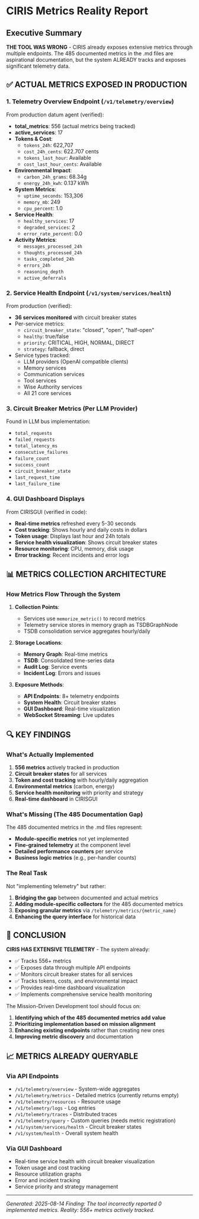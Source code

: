 # CIRIS Metrics Reality Report

## Executive Summary

**THE TOOL WAS WRONG** - CIRIS already exposes extensive metrics through multiple endpoints. The 485 documented metrics in the .md files are aspirational documentation, but the system ALREADY tracks and exposes significant telemetry data.

## ✅ ACTUAL METRICS EXPOSED IN PRODUCTION

### 1. Telemetry Overview Endpoint (`/v1/telemetry/overview`)
From production datum agent (verified):
- **total_metrics**: 556 (actual metrics being tracked)
- **active_services**: 17
- **Tokens & Cost**:
  - `tokens_24h`: 622,707
  - `cost_24h_cents`: 622.707 cents
  - `tokens_last_hour`: Available
  - `cost_last_hour_cents`: Available
- **Environmental Impact**:
  - `carbon_24h_grams`: 68.34g
  - `energy_24h_kwh`: 0.137 kWh
- **System Metrics**:
  - `uptime_seconds`: 153,306
  - `memory_mb`: 249
  - `cpu_percent`: 1.0
- **Service Health**:
  - `healthy_services`: 17
  - `degraded_services`: 2
  - `error_rate_percent`: 0.0
- **Activity Metrics**:
  - `messages_processed_24h`
  - `thoughts_processed_24h`
  - `tasks_completed_24h`
  - `errors_24h`
  - `reasoning_depth`
  - `active_deferrals`

### 2. Service Health Endpoint (`/v1/system/services/health`)
From production (verified):
- **36 services monitored** with circuit breaker states
- Per-service metrics:
  - `circuit_breaker_state`: "closed", "open", "half-open"
  - `healthy`: true/false
  - `priority`: CRITICAL, HIGH, NORMAL, DIRECT
  - `strategy`: fallback, direct
- Service types tracked:
  - LLM providers (OpenAI compatible clients)
  - Memory services
  - Communication services
  - Tool services
  - Wise Authority services
  - All 21 core services

### 3. Circuit Breaker Metrics (Per LLM Provider)
Found in LLM bus implementation:
- `total_requests`
- `failed_requests`
- `total_latency_ms`
- `consecutive_failures`
- `failure_count`
- `success_count`
- `circuit_breaker_state`
- `last_request_time`
- `last_failure_time`

### 4. GUI Dashboard Displays
From CIRISGUI (verified in code):
- **Real-time metrics** refreshed every 5-30 seconds
- **Cost tracking**: Shows hourly and daily costs in dollars
- **Token usage**: Displays last hour and 24h totals
- **Service health visualization**: Shows circuit breaker states
- **Resource monitoring**: CPU, memory, disk usage
- **Error tracking**: Recent incidents and error logs

## 📊 METRICS COLLECTION ARCHITECTURE

### How Metrics Flow Through the System

1. **Collection Points**:
   - Services use `memorize_metric()` to record metrics
   - Telemetry service stores in memory graph as TSDBGraphNode
   - TSDB consolidation service aggregates hourly/daily

2. **Storage Locations**:
   - **Memory Graph**: Real-time metrics
   - **TSDB**: Consolidated time-series data
   - **Audit Log**: Service events
   - **Incident Log**: Errors and issues

3. **Exposure Methods**:
   - **API Endpoints**: 8+ telemetry endpoints
   - **System Health**: Circuit breaker states
   - **GUI Dashboard**: Real-time visualization
   - **WebSocket Streaming**: Live updates

## 🔍 KEY FINDINGS

### What's Actually Implemented
1. **556 metrics** actively tracked in production
2. **Circuit breaker states** for all services
3. **Token and cost tracking** with hourly/daily aggregation
4. **Environmental metrics** (carbon, energy)
5. **Service health monitoring** with priority and strategy
6. **Real-time dashboard** in CIRISGUI

### What's Missing (The 485 Documentation Gap)
The 485 documented metrics in the .md files represent:
- **Module-specific metrics** not yet implemented
- **Fine-grained telemetry** at the component level
- **Detailed performance counters** per service
- **Business logic metrics** (e.g., per-handler counts)

### The Real Task
Not "implementing telemetry" but rather:
1. **Bridging the gap** between documented and actual metrics
2. **Adding module-specific collectors** for the 485 documented metrics
3. **Exposing granular metrics** via `/telemetry/metrics/{metric_name}`
4. **Enhancing the query interface** for historical data

## 🎯 CONCLUSION

**CIRIS HAS EXTENSIVE TELEMETRY** - The system already:
- ✅ Tracks 556+ metrics
- ✅ Exposes data through multiple API endpoints
- ✅ Monitors circuit breaker states for all services
- ✅ Tracks tokens, costs, and environmental impact
- ✅ Provides real-time dashboard visualization
- ✅ Implements comprehensive service health monitoring

The Mission-Driven Development tool should focus on:
1. **Identifying which of the 485 documented metrics add value**
2. **Prioritizing implementation based on mission alignment**
3. **Enhancing existing endpoints** rather than creating new ones
4. **Improving metric discovery** and documentation

## 📈 METRICS ALREADY QUERYABLE

### Via API Endpoints
- `/v1/telemetry/overview` - System-wide aggregates
- `/v1/telemetry/metrics` - Detailed metrics (currently returns empty)
- `/v1/telemetry/resources` - Resource usage
- `/v1/telemetry/logs` - Log entries
- `/v1/telemetry/traces` - Distributed traces
- `/v1/telemetry/query` - Custom queries (needs metric registration)
- `/v1/system/services/health` - Circuit breaker states
- `/v1/system/health` - Overall system health

### Via GUI Dashboard
- Real-time service health with circuit breaker visualization
- Token usage and cost tracking
- Resource utilization graphs
- Error and incident tracking
- Service priority and strategy management

---

*Generated: 2025-08-14*
*Finding: The tool incorrectly reported 0 implemented metrics. Reality: 556+ metrics actively tracked.*
